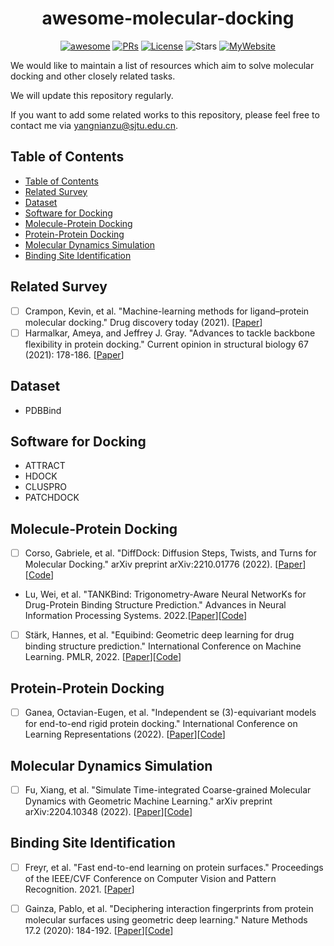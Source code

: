 <h1 align="center"><b>awesome-molecular-docking</b></h1>
<p align="center">
    <a href="https://awesome.re"><img src="https://awesome.re/badge.svg" alt="awesome"></a>
    <a href="https://github.com/yangnianzu0515/awesome-molecular-docking/pulls"><img src="https://img.shields.io/badge/PRs-Welcome-yellow" alt="PRs"></a>
    <a href="https://github.com/yangnianzu0515/awesome-molecular-docking/blob/master/LICENSE"> <img alt="License" src="https://img.shields.io/github/license/yangnianzu0515/awesome-molecular-docking?color=green"></a>
    <img src="https://img.shields.io/github/stars/yangnianzu0515/awesome-molecular-docking?color=red&label=Star" alt="Stars">
    <a href="https://yangnianzu0515.github.io/"><img src="https://img.shields.io/badge/Nianzu-Yang-blue" alt="MyWebsite"></a>
</p>

We would like to maintain a list of resources which aim to solve molecular docking and other closely related tasks.

We will update this repository regularly.

If you want to add some related works to this repository, please feel free to contact me via yangnianzu@sjtu.edu.cn.

## Table of Contents
- [Table of Contents](#table-of-contents)
- [Related Survey](#related-survey)
- [Dataset](#dataset)
- [Software for Docking](#software-for-docking)
- [Molecule-Protein Docking](#molecule-protein-docking)
- [Protein-Protein Docking](#protein-protein-docking)
- [Molecular Dynamics Simulation](#molecular-dynamics-simulation)
- [Binding Site Identification](#binding-site-identification)



## Related Survey
- [ ] Crampon, Kevin, et al. "Machine-learning methods for ligand–protein molecular docking." Drug discovery today (2021). [[Paper](https://www.sciencedirect.com/science/article/abs/pii/S1359644621003974)]
- [ ] Harmalkar, Ameya, and Jeffrey J. Gray. "Advances to tackle backbone flexibility in protein docking." Current opinion in structural biology 67 (2021): 178-186. [[Paper](https://www.sciencedirect.com/science/article/abs/pii/S0959440X20302141?via%3Dihub)]

## Dataset
- PDBBind

## Software for Docking
- ATTRACT 
- HDOCK
- CLUSPRO
- PATCHDOCK

<!-- [[Paper]()][[Code]()] -->

## Molecule-Protein Docking
- [ ] Corso, Gabriele, et al. "DiffDock: Diffusion Steps, Twists, and Turns for Molecular Docking." arXiv preprint arXiv:2210.01776 (2022). [[Paper](https://arxiv.org/abs/2210.01776)][[Code](https://github.com/gcorso/DiffDock)]
- Lu, Wei, et al. "TANKBind: Trigonometry-Aware Neural NetworKs for Drug-Protein Binding Structure Prediction." Advances in Neural Information Processing Systems. 2022.[[Paper](https://openreview.net/forum?id=MSBDFwGYwwt)][[Code](https://github.com/luwei0917/TankBind)]
- [ ] Stärk, Hannes, et al. "Equibind: Geometric deep learning for drug binding structure prediction." International Conference on Machine Learning. PMLR, 2022. [[Paper](https://proceedings.mlr.press/v162/stark22b.html)][[Code](https://github.com/HannesStark/EquiBind)]

## Protein-Protein Docking
- [ ] Ganea, Octavian-Eugen, et al. "Independent se (3)-equivariant models for end-to-end rigid protein docking." International Conference on Learning Representations (2022). [[Paper](https://openreview.net/forum?id=GQjaI9mLet)][[Code](https://github.com/octavian-ganea/equidock_public)]

## Molecular Dynamics Simulation
- [ ] Fu, Xiang, et al. "Simulate Time-integrated Coarse-grained Molecular Dynamics with Geometric Machine Learning." arXiv preprint arXiv:2204.10348 (2022). [[Paper](https://arxiv.org/abs/2204.10348)][[Code](https://github.com/kyonofx/mlcgmd)]

## Binding Site Identification
- [ ] Freyr, et al. "Fast end-to-end learning on protein surfaces." Proceedings of the IEEE/CVF Conference on Computer Vision and Pattern Recognition. 2021. [[Paper](https://openaccess.thecvf.com/content/CVPR2021/html/Sverrisson_Fast_End-to-End_Learning_on_Protein_Surfaces_CVPR_2021_paper.html)]
- [ ] Gainza, Pablo, et al. "Deciphering interaction fingerprints from protein molecular surfaces using geometric deep learning." Nature Methods 17.2 (2020): 184-192. [[Paper](https://www.nature.com/articles/s41592-019-0666-6)][[Code](https://github.com/LPDI-EPFL/masif)]

